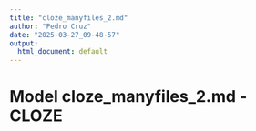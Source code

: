 ```yaml
---
title: "cloze_manyfiles_2.md"
author: "Pedro Cruz"
date: "2025-03-27_09-48-57"
output:
  html_document: default
---
```



# Model cloze_manyfiles_2.md - CLOZE


